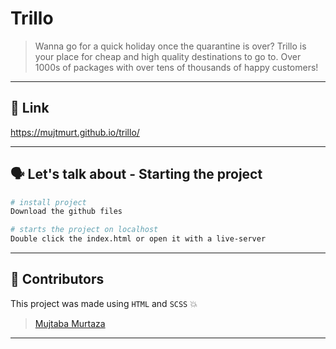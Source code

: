 # **Trillo**

> Wanna go for a quick holiday once the quarantine is over? Trillo is your place for cheap and high quality destinations to go to. Over 1000s of packages with over tens of thousands of happy customers!

<hr>

## 🔗 **Link**

https://mujtmurt.github.io/trillo/

<hr>

## 🗣 **Let's talk about - Starting the project**

``` bash
# install project
Download the github files

# starts the project on localhost
Double click the index.html or open it with a live-server
```

<hr>

## 💪 **Contributors**

This project was made using <code>HTML</code> and <code>SCSS</code> 💥
> [Mujtaba Murtaza](https://mujs.dev) 

<hr>